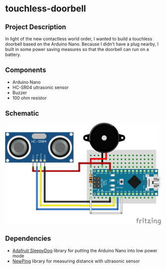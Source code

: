 # touchless-doorbell

## Project Description
<p>In light of the new contactless world order, I wanted to build a touchless doorbell based on the Arduino Nano. Because I didn't have a plug nearby, I built in some power saving measures so that the doorbell can run on a battery.
</p>

## Components
* Arduino Nano
* HC-SR04 ultrasonic sensor
* Buzzer
* 100 ohm resistor

## Schematic
![Schematic](touchless-doorbell_bb.jpg)

## Dependencies
* [Adafruit SleepyDog](https://github.com/adafruit/Adafruit_SleepyDog) library for putting the Arduino Nano into low power mode
* [NewPing](https://bitbucket.org/teckel12/arduino-new-ping/wiki/Home) library for measuring distance with ultrasonic sensor
